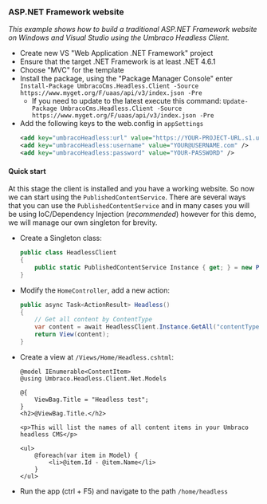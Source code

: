 ### ASP.NET Framework website

_This example shows how to build a traditional ASP.NET Framework website on Windows and Visual Studio using the Umbraco Headless Client._

* Create new VS "Web Application .NET Framework" project
* Ensure that the target .NET Framework is at least .NET 4.6.1
* Choose "MVC" for the template
* Install the package, using the "Package Manager Console" enter `Install-Package UmbracoCms.Headless.Client -Source https://www.myget.org/F/uaas/api/v3/index.json -Pre`
   * If you need to update to the latest execute this command: `Update-Package UmbracoCms.Headless.Client -Source https://www.myget.org/F/uaas/api/v3/index.json -Pre`
* Add the following keys to the web.config in `appSettings`
    ```xml
    <add key="umbracoHeadless:url" value="https://YOUR-PROJECT-URL.s1.umbraco.io" />
    <add key="umbracoHeadless:username" value="YOUR@USERNAME.com" />
    <add key="umbracoHeadless:password" value="YOUR-PASSWORD" />
    ```

#### Quick start

At this stage the client is installed and you have a working website. So now we can start using the `PublishedContentService`. There are several ways that you can use the `PublishedContentService` and in many cases you will be using IoC/Dependency Injection (_recommended_) however for this demo, we will manage our own singleton for brevity.

* Create a Singleton class:
    ```csharp
    public class HeadlessClient
    {
        public static PublishedContentService Instance { get; } = new PublishedContentService(ConfigurationManager.AppSettings["umbracoHeadless:url"]);
    }
    ```
* Modify the `HomeController`, add a new action:
    ```csharp
    public async Task<ActionResult> Headless()
    {
        // Get all content by ContentType
        var content = await HeadlessClient.Instance.GetAll("contentTypeAlias");
        return View(content);
    }
    ```
* Create a view at `/Views/Home/Headless.cshtml`:
    ```charp
    @model IEnumerable<ContentItem>
    @using Umbraco.Headless.Client.Net.Models

    @{
        ViewBag.Title = "Headless test";
    }
    <h2>@ViewBag.Title.</h2>

    <p>This will list the names of all content items in your Umbraco headless CMS</p>

    <ul>
        @foreach(var item in Model) {
            <li>@item.Id - @item.Name</li>
        }
    </ul>
    ```
* Run the app (ctrl + F5) and navigate to the path `/home/headless`

